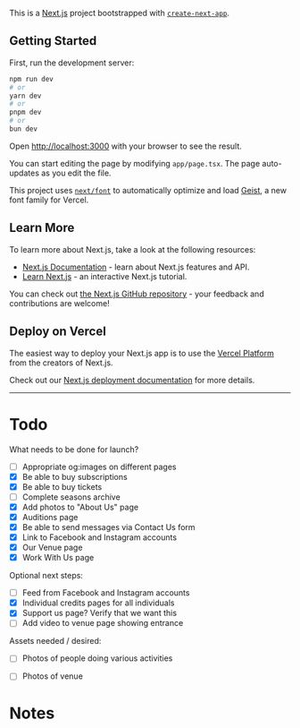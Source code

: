 This is a [Next.js](https://nextjs.org) project bootstrapped with [`create-next-app`](https://nextjs.org/docs/app/api-reference/cli/create-next-app).

## Getting Started

First, run the development server:

```bash
npm run dev
# or
yarn dev
# or
pnpm dev
# or
bun dev
```

Open [http://localhost:3000](http://localhost:3000) with your browser to see the result.

You can start editing the page by modifying `app/page.tsx`. The page auto-updates as you edit the file.

This project uses [`next/font`](https://nextjs.org/docs/app/building-your-application/optimizing/fonts) to automatically optimize and load [Geist](https://vercel.com/font), a new font family for Vercel.

## Learn More

To learn more about Next.js, take a look at the following resources:

- [Next.js Documentation](https://nextjs.org/docs) - learn about Next.js features and API.
- [Learn Next.js](https://nextjs.org/learn) - an interactive Next.js tutorial.

You can check out [the Next.js GitHub repository](https://github.com/vercel/next.js) - your feedback and contributions are welcome!

## Deploy on Vercel

The easiest way to deploy your Next.js app is to use the [Vercel Platform](https://vercel.com/new?utm_medium=default-template&filter=next.js&utm_source=create-next-app&utm_campaign=create-next-app-readme) from the creators of Next.js.

Check out our [Next.js deployment documentation](https://nextjs.org/docs/app/building-your-application/deploying) for more details.

---

# Todo

What needs to be done for launch?

- [ ] Appropriate og:images on different pages
- [x] Be able to buy subscriptions
- [x] Be able to buy tickets
- [ ] Complete seasons archive
- [x] Add photos to "About Us" page
- [x] Auditions page
- [x] Be able to send messages via Contact Us form
- [x] Link to Facebook and Instagram accounts
- [x] Our Venue page
- [x] Work With Us page

Optional next steps:

- [ ] Feed from Facebook and Instagram accounts
- [x] Individual credits pages for all individuals
- [x] Support us page? Verify that we want this
- [ ] Add video to venue page showing entrance

Assets needed / desired:

- [ ] Photos of people doing various activities
- [ ] Photos of venue


# Notes
